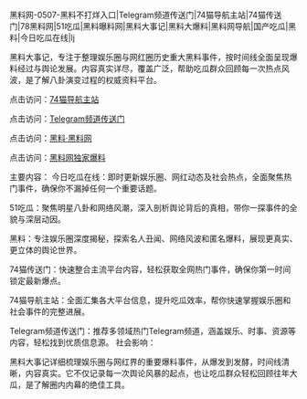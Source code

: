  #
黑料网-0507-黑料不打烊入口|Telegram频道传送门|74猫导航主站|74猫传送门|78黑料网|51吃瓜|黑料曝料网|黑料大事记|黑料大爆料|黑料网导航|国产吃瓜|黑料|今日吃瓜在线|lj

黑料大事记，专注于整理娱乐圈与网红圈历史重大黑料事件，按时间线全面呈现爆料经过与舆论发展。内容真实详尽，覆盖广泛，帮助吃瓜群众回顾每一次热点风波，是了解八卦演变过程的权威资料平台。


点击访问：<a href="https://74mao.com/">74猫导航主站</a>

点击访问：<a href="https://74mao.com/">Telegram频道传送门</a>

点击访问：<a href="https://qfwfg.pages.dev/">黑料·黑料网</a>

点击访问：<a href="https://sdbsd.pages.dev/">黑料网独家爆料</a>

主要内容：
 今日吃瓜在线：即时更新娱乐圈、网红动态及社会热点，全面聚焦热门事件，确保你不漏掉任何一个重要话题。

51吃瓜：聚焦明星八卦和网络风潮，深入剖析舆论背后的真相，带你一探事件的全貌与深层动因。

黑料：专注娱乐圈深度揭秘，探索名人丑闻、网络风波和匿名爆料，展现更真实、更立体的舆论世界。

74猫传送门：快速整合主流平台内容，轻松获取全网热门事件，确保你第一时间锁定最新爆点。

74猫导航主站：全面汇集各大平台信息，提升吃瓜效率，帮你快速掌握娱乐圈和社会事件的完整进展。

Telegram频道传送门：推荐多领域热门Telegram频道，涵盖娱乐、时事、资源等内容，轻松找到优质信息源。
社会影响：

黑料大事记详细梳理娱乐圈与网红界的重要爆料事件，从爆发到发酵，时间线清晰，内容真实。它不仅记录每一次舆论风暴的起点，也让吃瓜群众轻松回顾往年大瓜，是了解圈内内幕的绝佳工具。

<span style="display:none;">[Canonical link](）</span>
